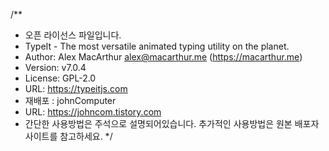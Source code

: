 /**
  * 오픈 라이선스 파일입니다.
  * TypeIt - The most versatile animated typing utility on the planet.
  * Author: Alex MacArthur <alex@macarthur.me> (https://macarthur.me)
  * Version: v7.0.4
  * License: GPL-2.0
  * URL: https://typeitjs.com
  * 재배포 : johnComputer
  * URL: https://johncom.tistory.com
  * 간단한 사용방법은 주석으로 설명되어있습니다. 추가적인 사용방법은 원본 배포자 사이트를 참고하세요.
  */
